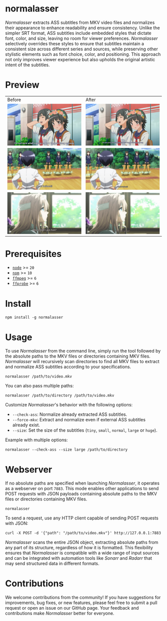 # normalasser

_Normalasser_ extracts ASS subtitles from MKV video files and normalizes their appearance to enhance readability and ensure consistency. Unlike the simpler SRT format, ASS subtitles include embedded styles that dictate font, color, and size, leaving no room for viewer preferences. _Normalasser_ selectively overrides these styles to ensure that subtitles maintain a consistent size across different series and sources, while preserving other stylistic elements such as font choice, color, and positioning. This approach not only improves viewer experience but also upholds the original artistic intent of the subtitles.

# Preview

<table width="100%">
  <tr>
    <td width="50%">Before</td>
    <td width="50%">After</td>
  </tr>
  <tr>
    <td width="50%"><img src="docs/a-certain-scientific-railgun-before.png"></td>
    <td width="50%"><img src="docs/a-certain-scientific-railgun-after.png"></td>
  </tr>
  <tr>
    <td width="50%"><img src="docs/brave-witches-before.png"></td>
    <td width="50%"><img src="docs/brave-witches-after.png"></td>
  </tr>
  <tr>
    <td width="50%"><img src="docs/violet-evergarden-before.png"></td>
    <td width="50%"><img src="docs/violet-evergarden-after.png"></td>
  </tr>
</table>

# Prerequisites

- [`node`](http://nodejs.org/) >= `20`
- [`npm`](https://www.npmjs.org/) >= `10`
- [`ffmpeg`](https://ffmpeg.org/) >= `6`
- [`ffprobe`](https://ffmpeg.org/) >= `6`

# Install

```
npm install -g normalasser
```

# Usage

To use _Normalasser_ from the command line, simply run the tool followed by the absolute paths to the MKV files or directories containing MKV files. _Normalasser_ will recursively scan directories to find all MKV files to extract and normalize ASS subtitles according to your specifications.

```
normalasser /path/to/video.mkv
```

You can also pass multiple paths:

```
normalasser /path/to/directory /path/to/video.mkv
```

Customize _Normalasser_'s behavior with the following options:

- `--check-ass`: Normalize already extracted ASS subtitles.
- `--force-mkv`: Extract and normalize even if external ASS subtitles already exist.
- `--size`: Set the size of the subtitles (`tiny`, `small`, `normal`, `large` or `huge`).

Example with multiple options:

```
normalasser --check-ass --size large /path/to/directory
```

# Webserver

If no absolute paths are specified when launching _Normalasser_, it operates as a webserver on port `7883`. This mode enables other applications to send POST requests with JSON payloads containing absolute paths to the MKV files or directories containing MKV files.

```
normalasser
```

To send a request, use any HTTP client capable of sending POST requests with JSON:

```
curl -X POST -d '{"path": "/path/to/video.mkv"}' http://127.0.0.1:7883
```

_Normalasser_ scans the entire JSON object, extracting absolute paths from any part of its structure, regardless of how it is formatted. This flexibility ensures that _Normalasser_ is compatible with a wide range of input sources and can be integrated with automation tools like _Sonarr_ and _Radarr_ that may send structured data in different formats.

# Contributions

We welcome contributions from the community! If you have suggestions for improvements, bug fixes, or new features, please feel free to submit a pull request or open an issue on our GitHub page. Your feedback and contributions make _Normalasser_ better for everyone.
